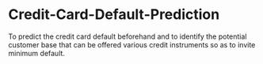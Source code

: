 # Credit-Card-Default-Prediction
To predict the credit card default beforehand and to identify the potential customer base that can be offered various credit instruments so as to invite minimum default.

